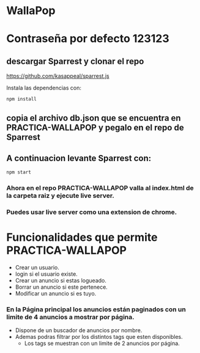 # WallaPop

# Contraseña por defecto 123123

## descargar Sparrest y clonar el repo
https://github.com/kasappeal/sparrest.js

Instala las dependencias con:

```sh
npm install
```

## copia el archivo db.json que se encuentra en PRACTICA-WALLAPOP y pegalo en el repo de Sparrest

## A continuacion levante  Sparrest con:

```sh
npm start
```

### Ahora en el repo PRACTICA-WALLAPOP valla al index.html de la carpeta raiz y ejecute live server.

### Puedes usar live server como una extension de chrome.

# Funcionalidades que permite PRACTICA-WALLAPOP

- Crear un usuario.
- login si el usuario existe.
- Crear un anuncio si estas logueado.
- Borrar un anuncio si este pertenece.
- Modificar un anuncio si es tuyo.

### En la Página principal los anuncios están paginados con un limite de 4 anuncios a mostrar por página.
- Dispone de un buscador de anuncios por nombre.
- Ademas podras filtrar por los distintos tags que esten disponibles.
  - Los tags se muestran con un limite de 2 anuncios por página.




